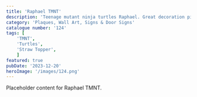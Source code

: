 ```yaml
---
title: 'Raphael TMNT'
description: 'Teenage mutant ninja turtles Raphael. Great decoration piece. Great item for any movie fan.'
category: 'Plaques, Wall Art, Signs & Door Signs'
catalogue number: '124'
tags: [
    'TMNT', 
    'Turtles',
    'Straw Topper',
    ]
featured: true
pubDate: '2023-12-20'
heroImage: '/images/124.png'
---
```


Placeholder content for Raphael TMNT.